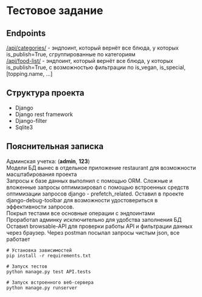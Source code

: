# Тестовое задание

## Endpoints
<a href='http://127.0.0.1:8000/api/categories/'>/api/categories/</a> - эндпоинт, который вернёт все блюда, у которых is_publish=True, сгруппированные по категориям<br>
<a href='http://127.0.0.1:8000/api/food-list/'>/api/food-list/</a> - эндпоинт, который вернёт все блюда, у которых is_publish=True, с возможностью фильтрации по is_vegan, is_special, [topping.name, …]

## Структура проекта
- Django
- Django rest framework
- Django-filter
- Sqlite3

## Пояснительная записка
Админская учетка: (<b>admin</b>, <b>123</b>)<br>
Модели БД вынес в отдельное приложение restaurant для возможности масштабирования проекта<br>
Запросы к базе данных выполнил с помощью ORM. Сложные и вложенные запросы оптимизировал с помощью встроенных средств оптимизации запросов django - prefetch_related. Оставил в проекте django-debug-toolbar для возможности удостовериться в эффективности запросов.<br>
Покрыл тестами все основные операции с эндпоинтами<br>
Проработал админку исключительно для удобства заполнения БД<br>
Оставил browsable-API для проверки работы API и фильтрации данных через браузер. Через postman посылал запросы чистым json, все работает
```
# Установка зависимостей
pip install -r requirements.txt

# Запуск тестов
python manage.py test API.tests

# Запуск встроенного веб-сервера
python manage.py runserver
```
